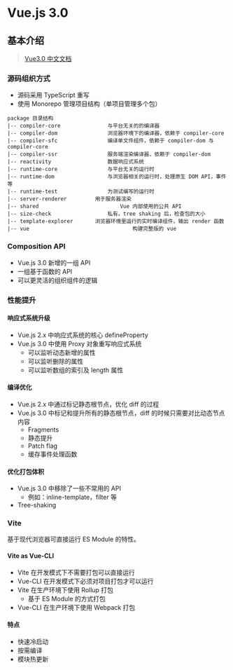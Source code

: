 # Vue.js 3.0

## 基本介绍

> [Vue3.0 中文文档](https://v3.cn.vuejs.org/)

### 源码组织方式

- 源码采用 TypeScript 重写
- 使用 Monorepo 管理项目结构（单项目管理多个包）

```
package 目录结构
|-- compiler-core				与平台无关的的编译器
|-- compiler-dom				浏览器环境下的编译器，依赖于 compiler-core
|-- compiler-sfc				编译单文件组件，依赖于 compiler-dom 与 compiler-core
|-- compiler-ssr				服务端渲染编译器，依赖于 compiler-dom
|-- reactivity					数据响应式系统
|-- runtime-core				与平台无关的运行时
|-- runtime-dom					与浏览器相关的运行时，处理原生 DOM API，事件等
|-- runtime-test				为测试编写的运行时
|-- server-renderer			用于服务器渲染
|-- shared							Vue 内部使用的公共 API
|-- size-check					私有，tree shaking 后，检查包的大小
|-- template-explorer		浏览器环境里运行的实时编译组件，输出 render 函数
|-- vue									构建完整版的 vue
```

### Composition API

- Vue.js 3.0 新增的一组 API
- 一组基于函数的 API
- 可以更灵活的组织组件的逻辑

### 性能提升

#### 响应式系统升级

- Vue.js 2.x 中响应式系统的核心 defineProperty
- Vue.js 3.0 中使用 Proxy 对象重写响应式系统
  - 可以监听动态新增的属性
  - 可以监听删除的属性
  - 可以监听数组的索引及 length 属性

#### 编译优化

- Vue.js 2.x 中通过标记静态根节点，优化 diff 的过程
- Vue.js 3.0 中标记和提升所有的静态根节点，diff 的时候只需要对比动态节点内容
  - Fragments
  - 静态提升
  - Patch flag
  - 缓存事件处理函数

#### 优化打包体积

- Vue.js 3.0 中移除了一些不常用的 API
  - 例如：inline-template，filter 等
- Tree-shaking

### Vite

基于现代浏览器可直接运行 ES Module 的特性。

#### Vite as Vue-CLI

- Vite 在开发模式下不需要打包可以直接运行
- Vue-CLI 在开发模式下必须对项目打包才可以运行
- Vite 在生产环境下使用 Rollup 打包
  - 基于 ES Module 的方式打包
- Vue-CLI 在生产环境下使用 Webpack 打包

#### 特点

- 快速冷启动
- 按需编译
- 模块热更新
